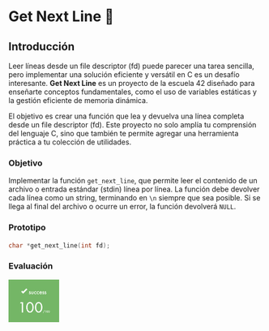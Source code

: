 # **Get Next Line** 📄

## **Introducción**

Leer líneas desde un file descriptor (fd) puede parecer una tarea sencilla, pero implementar una solución eficiente y versátil en C es un desafío interesante. **Get Next Line** es un proyecto de la escuela 42 diseñado para enseñarte conceptos fundamentales, como el uso de variables estáticas y la gestión eficiente de memoria dinámica.

El objetivo es crear una función que lea y devuelva una línea completa desde un file descriptor (fd). Este proyecto no solo amplía tu comprensión del lenguaje C, sino que también te permite agregar una herramienta práctica a tu colección de utilidades.

### **Objetivo**

Implementar la función `get_next_line`, que permite leer el contenido de un archivo o entrada estándar (stdin) línea por línea. La función debe devolver cada línea como un string, terminando en `\n` siempre que sea posible. Si se llega al final del archivo o ocurre un error, la función devolverá `NULL`.

### **Prototipo**
```c
char *get_next_line(int fd);
```
### **Evaluación**
<p align="left">
  <img src="https://github.com/svarelavila/svarelavila/blob/main/imagenes/ok_100.png" alt="gnl logo" width="100"/>
</p>
